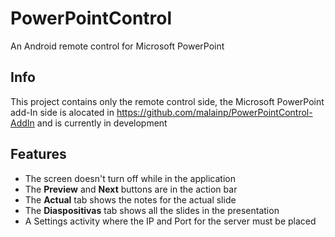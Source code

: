 PowerPointControl
=================

An Android remote control for Microsoft PowerPoint

Info
-----------------

This project contains only the remote control side, the Microsoft PowerPoint add-In side is alocated in https://github.com/malainp/PowerPointControl-AddIn and is currently in development

Features
-----------------
* The screen doesn't turn off while in the application
* The **Preview** and **Next** buttons are in the action bar
* The **Actual** tab shows the notes for the actual slide
* The **Diaspositivas** tab shows all the slides in the presentation
* A Settings activity where the IP and Port for the server must be placed
